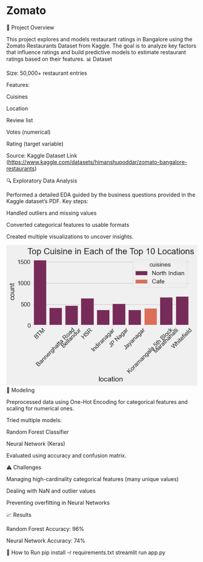 # Zomato

📌 Project Overview

This project explores and models restaurant ratings in Bangalore using the Zomato Restaurants Dataset from Kaggle.
The goal is to analyze key factors that influence ratings and build predictive models to estimate restaurant ratings based on their features.
📊 Dataset

Size: 50,000+ restaurant entries

Features:

Cuisines

Location

Review list

Votes (numerical)

Rating (target variable)

Source: Kaggle Dataset Link (https://www.kaggle.com/datasets/himanshupoddar/zomato-bangalore-restaurants)

🔍 Exploratory Data Analysis

Performed a detailed EDA guided by the business questions provided in the Kaggle dataset’s PDF.
Key steps:

Handled outliers and missing values

Converted categorical features to usable formats

Created multiple visualizations to uncover insights.

![EDA Chart](TopCuisine.png)
🤖 Modeling

Preprocessed data using One-Hot Encoding for categorical features and scaling for numerical ones.

Tried multiple models:

Random Forest Classifier

Neural Network (Keras)

Evaluated using accuracy and confusion matrix.

⚠️ Challenges

Managing high-cardinality categorical features (many unique values)

Dealing with NaN and outlier values

Preventing overfitting in Neural Networks

📈 Results

Random Forest Accuracy: 96%

Neural Network Accuracy: 74%

🚀 How to Run
pip install -r requirements.txt
streamlit run app.py
